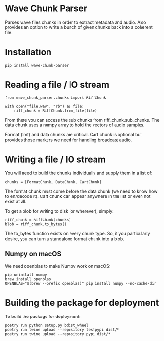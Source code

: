 # Wave Chunk Parser

Parses wave files chunks in order to extract metadata and audio. Also provides an option to write a bunch of given chunks back into a coherent file.

# Installation

    pip install wave-chunk-parser

# Reading a file / IO stream

    from wave_chunk_parser.chunks import RiffChunk

    with open("file.wav", "rb") as file:
        riff_chunk = RiffChunk.from_file(file)

From there you can access the sub chunks from riff_chunk.sub_chunks. The data chunk uses a numpy array to hold the vectors of audio samples.

Format (fmt) and data chunks are critical. Cart chunk is optional but provides those markers we need for handling broadcast audio.

# Writing a file / IO stream

You will need to build the chunks individually and supply them in a list of:

    chunks = [FormatChunk, DataChunk, CartChunk]

The format chunk must come before the data chunk (we need to know how to en/decode it). Cart chunk can appear anywhere in the list or even not exist at all.

To get a blob for writing to disk (or wherever), simply:

    riff_chunk = RiffChunk(chunks)
    blob = riff_chunk.to_bytes()

The to_bytes function exists on every chunk type. So, if you particularly desire, you can turn a standalone format chunk into a blob.

## Numpy on macOS

We need openblas to make Numpy work on macOS:

    pip uninstall numpy
    brew install openblas
    OPENBLAS="$(brew --prefix openblas)" pip install numpy --no-cache-dir

# Building the package for deployment

To build the package for deployment:

    poetry run python setup.py bdist_wheel
    poetry run twine upload --repository testpypi dist/*
    poetry run twine upload --repository pypi dist/*
